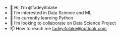 - 👋 Hi, I’m @fadeyifolake
- 👀 I’m interested in Data Science and ML
- 🌱 I’m currently learning Python
- 💞️ I’m looking to collaborate on Data Science Project
- 📫 How to reach me fadeyifolake@outlook.com

<!---
fadeyifolake/fadeyifolake is a ✨ special ✨ repository because its `README.md` (this file) appears on your GitHub profile.
You can click the Preview link to take a look at your changes.
--->

